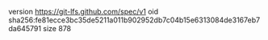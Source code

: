 version https://git-lfs.github.com/spec/v1
oid sha256:fe81ecce3bc35de5211a011b902952db7c04b15e6313084de3167eb7da645791
size 878
